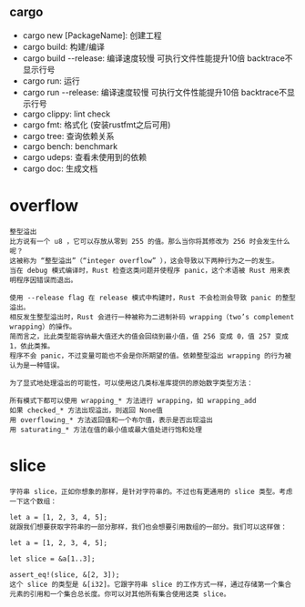 ## cargo
- cargo new [PackageName]: 创建工程
- cargo build: 构建/编译
- cargo build --release: 编译速度较慢 可执行文件性能提升10倍 backtrace不显示行号
- cargo run: 运行
- cargo run --release: 编译速度较慢 可执行文件性能提升10倍 backtrace不显示行号
- cargo clippy: lint check
- cargo fmt: 格式化 (安装rustfmt之后可用)
- cargo tree: 查询依赖关系
- cargo bench: benchmark
- cargo udeps: 查看未使用到的依赖
- cargo doc: 生成文档

# overflow
```
整型溢出
比方说有一个 u8 ，它可以存放从零到 255 的值。那么当你将其修改为 256 时会发生什么呢？
这被称为 “整型溢出”（“integer overflow” ），这会导致以下两种行为之一的发生。
当在 debug 模式编译时，Rust 检查这类问题并使程序 panic，这个术语被 Rust 用来表明程序因错误而退出。

使用 --release flag 在 release 模式中构建时，Rust 不会检测会导致 panic 的整型溢出。
相反发生整型溢出时，Rust 会进行一种被称为二进制补码 wrapping（two’s complement wrapping）的操作。
简而言之，比此类型能容纳最大值还大的值会回绕到最小值，值 256 变成 0，值 257 变成 1，依此类推。
程序不会 panic，不过变量可能也不会是你所期望的值。依赖整型溢出 wrapping 的行为被认为是一种错误。

为了显式地处理溢出的可能性，可以使用这几类标准库提供的原始数字类型方法：

所有模式下都可以使用 wrapping_* 方法进行 wrapping，如 wrapping_add
如果 checked_* 方法出现溢出，则返回 None值
用 overflowing_* 方法返回值和一个布尔值，表示是否出现溢出
用 saturating_* 方法在值的最小值或最大值处进行饱和处理
```

# slice
```
字符串 slice，正如你想象的那样，是针对字符串的。不过也有更通用的 slice 类型。考虑一下这个数组：

let a = [1, 2, 3, 4, 5];
就跟我们想要获取字符串的一部分那样，我们也会想要引用数组的一部分。我们可以这样做：

let a = [1, 2, 3, 4, 5];

let slice = &a[1..3];

assert_eq!(slice, &[2, 3]);
这个 slice 的类型是 &[i32]。它跟字符串 slice 的工作方式一样，通过存储第一个集合元素的引用和一个集合总长度。你可以对其他所有集合使用这类 slice。
```
